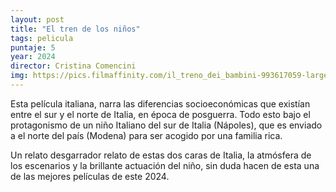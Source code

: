 ```yaml
---
layout: post
title: "El tren de los niños"
tags: pelicula
puntaje: 5
year: 2024
director: Cristina Comencini
img: https://pics.filmaffinity.com/il_treno_dei_bambini-993617059-large.jpg
---
```


Esta película italiana, narra las diferencias socioeconómicas que existían entre el sur y el norte de Italia, en época de posguerra. Todo esto bajo el protagonismo de un niño Italiano del sur de Italia (Nápoles), que es enviado a el norte del país (Modena) para ser acogido por una familia rica. 

Un relato desgarrador relato de estas dos caras de Italia, la atmósfera de los escenarios y la brillante actuación del niño, sin duda hacen de esta una de las mejores películas de este 2024.
